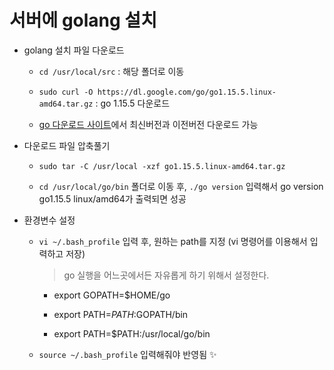 # 서버에 golang 설치

+ golang 설치 파일 다운로드   

  + `cd /usr/local/src` : 해당 폴더로 이동    

  + `sudo curl -O https://dl.google.com/go/go1.15.5.linux-amd64.tar.gz` : go 1.15.5 다운로드
  + [go 다운로드 사이트](https://golang.org/dl/)에서 최신버전과 이전버전 다운로드 가능

+ 다운로드 파일 압축풀기
   + `sudo tar -C /usr/local -xzf go1.15.5.linux-amd64.tar.gz`   

   + `cd /usr/local/go/bin` 폴더로 이동 후, `./go version` 입력해서 go version go1.15.5 linux/amd64가 출력되면 성공

+ 환경변수 설정
   + `vi ~/.bash_profile` 입력 후, 원하는 path를 지정 (vi 명령어를 이용해서 입력하고 저장)
      > go 실행을 어느곳에서든 자유롭게 하기 위해서 설정한다. 

      + export GOPATH=$HOME/go   

      + export PATH=$PATH:$GOPATH/bin   

      + export PATH=$PATH:/usr/local/go/bin   

   + `source ~/.bash_profile` 입력해줘야 반영됨 ✨
